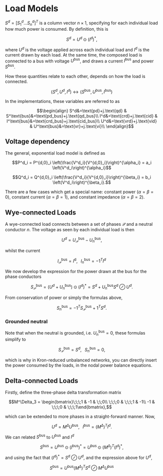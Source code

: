 # Load Models

$S^d=[S^d_1...S^d_n]^T$ is a column vector $n\times 1$, specifying for each individual load how much power is consumed. By definition, this is

$$S^d=U^d\odot \left(I^d\right)^*,$$

where $U^d$ is the voltage applied across each individual load and $I^d$ is the current drawn by each load. At the same time, the composed load is connected to a bus with voltage $U^\text{bus}$, and draws a current $I^{\text{bus}}$ and power $S^{\text{bus}}$.

How these quantities relate to each other, depends on how the load is connected.

$$(S^d, U^d, I^d) ↔ (S^\text{bus}, U^\text{bus}, I^\text{bus})$$

In the implementations, these variables are referred to as

$$\begin{align}
S^d&=\text{pd}+j.\text{qd} & S^\text{bus}&=\text{pd_bus}+j.\text{qd_bus}\\
I^d&=\text{crd}+j.\text{cid} & I^\text{bus}&=\text{crd_bus}+j.\text{cid_bus}\\
U^d&=\text{vrd}+j.\text{vid} & U^\text{bus}&=\text{vr}+j.\text{vi}\\
\end{align}$$

## Voltage dependency

The general, exponential load model is defined as

$$P^d_i = P^{d,0}_i \left(\frac{V^d_i}{V^{d,0}_i}\right)^{\alpha_i} = a_i \left(V^d_i\right)^{\alpha_i}$$

$$Q^d_i = Q^{d,0}_i \left(\frac{V^d_i}{V^{d,0}_i}\right)^{\beta_i} = b_i \left(V^d_i\right)^{\beta_i}.$$

There are a few cases which get a special name: constant power ($\alpha=\beta=0$), constant current ($\alpha=\beta=1$), and constant impedance ($\alpha=\beta=2$).

## Wye-connected Loads

A wye-connected load connects between a set of phases $\mathcal{P}$ and a neutral conductor $n$. The voltage as seen by each individual load is then

$$U^d = U^\text{bus}_\mathcal{P}-U^\text{bus}_n,$$

whilst the current

$$I^\text{bus}_\mathcal{P} = I^\text{d},\;\;\;I^\text{bus}_n=-1^TI^d$$

We now develop the expression for the power drawn at the bus for the phase conductors

$$S^\text{bus}_\mathcal{P} = (U^d+U^\text{bus}_n)\odot(I^d)^* = S^d+U^\text{bus}_n S^d\oslash U^d.$$

From conservation of power or simply the formulas above,

$$S^\text{bus}_n = -1^TS^\text{bus}_\mathcal{P}+1^TS^d.$$

### Grounded neutral

Note that when the neutral is grounded, i.e. $U^\text{bus}_n=0$, these formulas simplify to

$$S^\text{bus}_\mathcal{P}=S^d,\;\;\;S^\text{bus}_n=0,$$

which is why in Kron-reduced unbalanced networks, you can directly insert the power consumed by the loads, in the nodal power balance equations.

## Delta-connected Loads

Firstly, define the three-phase delta transformation matrix

$$M^\Delta_3 = \begin{bmatrix}\;\;\;1 & -1 & \;\;0\\ \;\;\;0 & \;\;\;1 & -1\\ -1 & \;\;\;0 & \;\;\;1\end{bmatrix},$$

which can be extended to more phases in a straight-forward manner. Now,

$$U^d = M^\Delta U^\text{bus},\;\;\; I^\text{bus} = \left(M^\Delta\right)^T I^d.$$

We can related $S^\text{bus}$ to $U^\text{bus}$ and $I^d$

$$S^\text{bus} = U^\text{bus}\odot \left(I^\text{bus}\right)^* = U^\text{bus}\odot \left(M^\Delta\right)^T\left(I^d\right)^*,$$

and using the fact that $\left(I^d\right)^*=S^d \oslash U^d$, and the expression above for $U^d$,

$$S^\text{bus} = U^\text{bus}\left(M^\Delta\right)^T S^d \oslash M^\Delta U^\text{bus}$$
